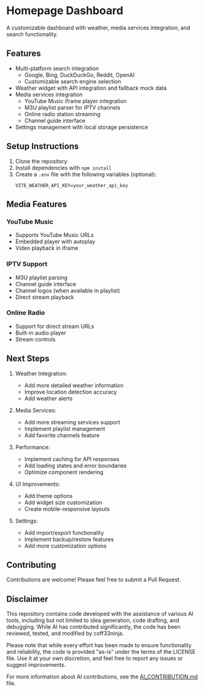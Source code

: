 # Homepage Dashboard

A customizable dashboard with weather, media services integration, and search functionality.

## Features

- Multi-platform search integration
  - Google, Bing, DuckDuckGo, Reddit, OpenAI
  - Customizable search engine selection
- Weather widget with API integration and fallback mock data
- Media services integration
  - YouTube Music iframe player integration
  - M3U playlist parser for IPTV channels
  - Online radio station streaming
  - Channel guide interface
- Settings management with local storage persistence

## Setup Instructions

1. Clone the repository
2. Install dependencies with `npm install`
3. Create a `.env` file with the following variables (optional):
   ```
   VITE_WEATHER_API_KEY=your_weather_api_key
   ```

## Media Features

### YouTube Music
- Supports YouTube Music URLs
- Embedded player with autoplay
- Video playback in iframe

### IPTV Support
- M3U playlist parsing
- Channel guide interface
- Channel logos (when available in playlist)
- Direct stream playback

### Online Radio
- Support for direct stream URLs
- Built-in audio player
- Stream controls

## Next Steps

1. Weather Integration:
   - Add more detailed weather information
   - Improve location detection accuracy
   - Add weather alerts

2. Media Services:
   - Add more streaming services support
   - Implement playlist management
   - Add favorite channels feature

3. Performance:
   - Implement caching for API responses
   - Add loading states and error boundaries
   - Optimize component rendering

4. UI Improvements:
   - Add theme options
   - Add widget size customization
   - Create mobile-responsive layouts

5. Settings:
   - Add import/export functionality
   - Implement backup/restore features
   - Add more customization options

## Contributing

Contributions are welcome! Please feel free to submit a Pull Request.

## Disclaimer

This repository contains code developed with the assistance of various AI tools, including but not limited to idea generation, code drafting, and debugging. While AI has contributed significantly, the code has been reviewed, tested, and modified by coff33ninja.

Please note that while every effort has been made to ensure functionality and reliability, the code is provided "as-is" under the terms of the LICENSE file. Use it at your own discretion, and feel free to report any issues or suggest improvements.

For more information about AI contributions, see the [AI_CONTRIBUTION.md](./AI_CONTRIBUTION.md) file.